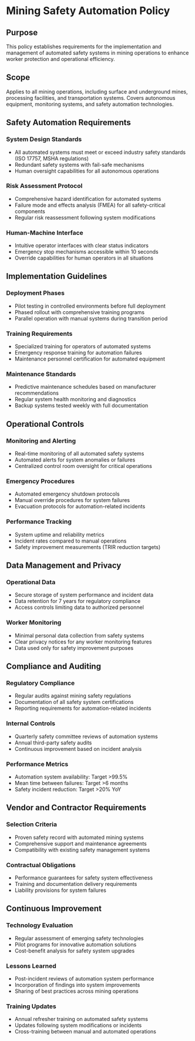 # Mining Safety Automation Policy

## Purpose
This policy establishes requirements for the implementation and management of automated safety systems in mining operations to enhance worker protection and operational efficiency.

## Scope
Applies to all mining operations, including surface and underground mines, processing facilities, and transportation systems. Covers autonomous equipment, monitoring systems, and safety automation technologies.

## Safety Automation Requirements

### System Design Standards
- All automated systems must meet or exceed industry safety standards (ISO 17757, MSHA regulations)  
- Redundant safety systems with fail-safe mechanisms  
- Human oversight capabilities for all autonomous operations  

### Risk Assessment Protocol
- Comprehensive hazard identification for automated systems  
- Failure mode and effects analysis (FMEA) for all safety-critical components  
- Regular risk reassessment following system modifications  

### Human-Machine Interface
- Intuitive operator interfaces with clear status indicators  
- Emergency stop mechanisms accessible within 10 seconds  
- Override capabilities for human operators in all situations  

## Implementation Guidelines

### Deployment Phases
- Pilot testing in controlled environments before full deployment  
- Phased rollout with comprehensive training programs  
- Parallel operation with manual systems during transition period  

### Training Requirements
- Specialized training for operators of automated systems  
- Emergency response training for automation failures  
- Maintenance personnel certification for automated equipment  

### Maintenance Standards
- Predictive maintenance schedules based on manufacturer recommendations  
- Regular system health monitoring and diagnostics  
- Backup systems tested weekly with full documentation  

## Operational Controls

### Monitoring and Alerting
- Real-time monitoring of all automated safety systems  
- Automated alerts for system anomalies or failures  
- Centralized control room oversight for critical operations  

### Emergency Procedures
- Automated emergency shutdown protocols  
- Manual override procedures for system failures  
- Evacuation protocols for automation-related incidents  

### Performance Tracking
- System uptime and reliability metrics  
- Incident rates compared to manual operations  
- Safety improvement measurements (TRIR reduction targets)  

## Data Management and Privacy

### Operational Data
- Secure storage of system performance and incident data  
- Data retention for 7 years for regulatory compliance  
- Access controls limiting data to authorized personnel  

### Worker Monitoring
- Minimal personal data collection from safety systems  
- Clear privacy notices for any worker monitoring features  
- Data used only for safety improvement purposes  

## Compliance and Auditing

### Regulatory Compliance
- Regular audits against mining safety regulations  
- Documentation of all safety system certifications  
- Reporting requirements for automation-related incidents  

### Internal Controls
- Quarterly safety committee reviews of automation systems  
- Annual third-party safety audits  
- Continuous improvement based on incident analysis  

### Performance Metrics
- Automation system availability: Target >99.5%  
- Mean time between failures: Target >6 months  
- Safety incident reduction: Target >20% YoY  

## Vendor and Contractor Requirements

### Selection Criteria
- Proven safety record with automated mining systems  
- Comprehensive support and maintenance agreements  
- Compatibility with existing safety management systems  

### Contractual Obligations
- Performance guarantees for safety system effectiveness  
- Training and documentation delivery requirements  
- Liability provisions for system failures  

## Continuous Improvement

### Technology Evaluation
- Regular assessment of emerging safety technologies  
- Pilot programs for innovative automation solutions  
- Cost-benefit analysis for safety system upgrades  

### Lessons Learned
- Post-incident reviews of automation system performance  
- Incorporation of findings into system improvements  
- Sharing of best practices across mining operations  

### Training Updates
- Annual refresher training on automated safety systems  
- Updates following system modifications or incidents  
- Cross-training between manual and automated operations
